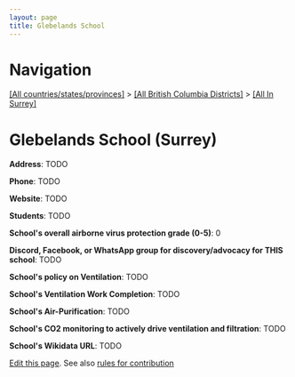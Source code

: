 ```yaml
---
layout: page
title: Glebelands School
---
```

# Navigation

[[All countries/states/provinces]](../../..) > [[All British Columbia Districts]](../..) > [[All In Surrey]](..)

# Glebelands School (Surrey)

**Address**: TODO

**Phone**: TODO

**Website**: TODO

**Students**: TODO

**School's overall airborne virus protection grade (0-5)**: 0

**Discord, Facebook, or WhatsApp group for discovery/advocacy for THIS school**: TODO

**School's policy on Ventilation**: TODO

**School's Ventilation Work Completion**: TODO

**School's Air-Purification**: TODO

**School's CO2 monitoring to actively drive ventilation and filtration**: TODO

**School's Wikidata URL**: TODO


[Edit this page](https://github.com/ventilate-schools/BC/edit/main/./Surrey/Glebelands_School.md). See also [rules for contribution](../../../contribution-rules/)